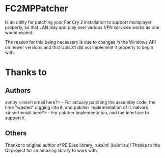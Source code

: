 # FC2MPPatcher
Is an utility for patching your Far Cry 2 installation to support multiplayer properly, so that LAN play and play over various VPN services works as one would expect.

The reason for this being necessary is due to changes in the Windows API on newer versions and that Ubisoft did not implement it properly to begin with.

# Thanks to
## Authors
zenoy <insert email here?> - For actually patching the assembly code, the time "wasted" digging into it, and patcher implementation of it.
halvors <insert email here?> - For patcher implementation, and the interface to support it.

## Others
Thanks to original author of PE Bliss library, rukaimi (kaimi.ru)!
Thanks to the Qt project for an amazing library to work with.
